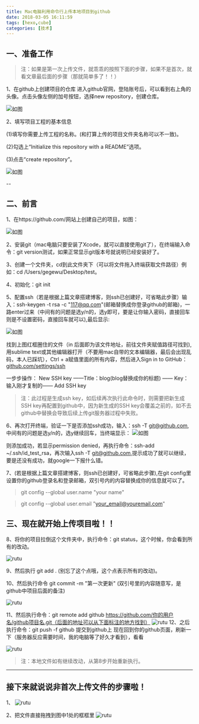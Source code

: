 ```yaml
---
title: Mac电脑利用命令行上传本地项目到github
date: 2018-03-05 16:11:59
tags: [hexo,cube]
categories: [技术]
---
```


## 一、准备工作
>注：如果是第一次上传文件，就乖乖的按照下面的步骤，如果不是首次，就看文章最后面的步骤（那就简单多了！！）

1、在github上创建项目的仓库
进入github官网，登陆账号后，可以看到右上角的头像。点击头像左侧的加号按钮，选择new repository，创建仓库。

![如图](https://raw.githubusercontent.com/gegewu-iOS/image/master/Mac%E7%94%B5%E8%84%91%E5%88%A9%E7%94%A8%E5%91%BD%E4%BB%A4%E8%A1%8C%E4%B8%8A%E4%BC%A0%E6%9C%AC%E5%9C%B0%E9%A1%B9%E7%9B%AE/%E5%88%9B%E5%BB%BA%E4%BB%93%E5%BA%93.png)

2、填写项目工程的基本信息

(1)填写你需要上传工程的名称。(和打算上传的项目文件夹名称可以不一致)。

(2)勾选上“Initialize this repository with a README”选项。 

(3)点击“create repository”。

![如图](https://raw.githubusercontent.com/gegewu-iOS/image/master/Mac%E7%94%B5%E8%84%91%E5%88%A9%E7%94%A8%E5%91%BD%E4%BB%A4%E8%A1%8C%E4%B8%8A%E4%BC%A0%E6%9C%AC%E5%9C%B0%E9%A1%B9%E7%9B%AE/%E5%B7%A5%E7%A8%8B%E4%BF%A1%E6%81%AF.png)

--
## 二、前言

1、在https://github.com/网站上创建自己的项目，如图：

![如图](https://raw.githubusercontent.com/gegewu-iOS/image/master/Mac%E7%94%B5%E8%84%91%E5%88%A9%E7%94%A8%E5%91%BD%E4%BB%A4%E8%A1%8C%E4%B8%8A%E4%BC%A0%E6%9C%AC%E5%9C%B0%E9%A1%B9%E7%9B%AE/%E5%9B%BE%E4%B8%80.png)

2、安装git（mac电脑只要安装了Xcode，就可以直接使用git了），在终端输入命令：git version测试，如果正常显示git版本号就说明已经安装好了。

3、创建一个文件夹，cd到此文件夹下（可以将文件拖入终端获取文件路径）例如：cd /Users/gegewu/Desktop/test。

4、初始化：git init

5、配置ssh（若是根据上篇文章搭建博客，则ssh已创建好，可省略此步骤）输入：ssh-keygen -t rsa -c "117@qq.com"(邮箱替换成你登录github的邮箱)，一路enter过来（中间有的问题是选y/n的，选y即可，要是让你输入密码，直接回车则是不设置密码，直接回车就可以),最后显示:

![如图](https://raw.githubusercontent.com/gegewu-iOS/image/master/Mac%E7%94%B5%E8%84%91%E5%88%A9%E7%94%A8%E5%91%BD%E4%BB%A4%E8%A1%8C%E4%B8%8A%E4%BC%A0%E6%9C%AC%E5%9C%B0%E9%A1%B9%E7%9B%AE/%E5%9B%BE%E4%BA%8C%20.jpg)

找到上图红框圈住的文件（in 后面即为该文件地址，前往文件夹赋值路径可找到),用sublime text或其他编辑器打开（不要用mac自带的文本编辑器，最后会出现乱码，本人已踩坑），Ctrl + a赋值里面的所有内容，然后进入Sign in to GitHub：[github.com/settings/ssh](https://github.com/settings/keys)

一步步操作：
New SSH key ——Title：blog(blog替换成你的标题) —— Key：输入刚才复制的—— Add SSH key

>注：此过程是生成ssh key，如后续再次执行此命令时，则需要把新生成SSH key再配置到github中，因为新生成的SSH key会覆盖之前的，如不去github中替换会导致后续上传git服务器过程中失败。

6、再次打开终端，验证一下是否添加ssh成功，输入：ssh -T git@github.com,中间有的问题是选y/n的，选y继续回车，当终端显示：
![如图](https://raw.githubusercontent.com/gegewu-iOS/image/master/Mac%E7%94%B5%E8%84%91%E5%88%A9%E7%94%A8%E5%91%BD%E4%BB%A4%E8%A1%8C%E4%B8%8A%E4%BC%A0%E6%9C%AC%E5%9C%B0%E9%A1%B9%E7%9B%AE/ssh%E6%B7%BB%E5%8A%A0%E6%88%90%E5%8A%9F.png)

则添加成功，若显示permission denied，再执行命令：ssh-add ~/.ssh/id_test_rsa，再次输入ssh -T git@github.com,提示成功了就可以继续，要是还没有成功，就google一下报什么错。

7、(若是根据上篇文章搭建博客，则ssh已创建好，可省略此步骤),在git config里设置你的github登录名和登录邮箱，双引号内的内容替换成你的信息就可以了。

>git config --global user.name "your name"  

>git config --global user.email "your_email@youremail.com" 

## 三、现在就开始上传项目啦！！
8、将你的项目拉倒这个文件夹中，执行命令：git status，这个时候，你会看到所有的改动。

![rutu](https://raw.githubusercontent.com/gegewu-iOS/image/master/Mac%E7%94%B5%E8%84%91%E5%88%A9%E7%94%A8%E5%91%BD%E4%BB%A4%E8%A1%8C%E4%B8%8A%E4%BC%A0%E6%9C%AC%E5%9C%B0%E9%A1%B9%E7%9B%AE/gitStatus%E6%95%88%E6%9E%9C%E5%9B%BE.png)


9、然后执行 git add . (别忘了这个点哦，这个点表示所有的改动)。

10、然后执行命令 git commit -m "第一次更新"  (双引号里的内容随意写，是github中项目后面的备注)

![rutu](https://raw.githubusercontent.com/gegewu-iOS/image/master/Mac%E7%94%B5%E8%84%91%E5%88%A9%E7%94%A8%E5%91%BD%E4%BB%A4%E8%A1%8C%E4%B8%8A%E4%BC%A0%E6%9C%AC%E5%9C%B0%E9%A1%B9%E7%9B%AE/gitAdd%E6%95%88%E6%9E%9C%E5%9B%BE.png)

11、然后执行命令：git remote add github https://github.com/你的用户名/github项目名.git（后面的地址可以从下面标注的地方找到）
![rutu](https://raw.githubusercontent.com/gegewu-iOS/image/master/Mac%E7%94%B5%E8%84%91%E5%88%A9%E7%94%A8%E5%91%BD%E4%BB%A4%E8%A1%8C%E4%B8%8A%E4%BC%A0%E6%9C%AC%E5%9C%B0%E9%A1%B9%E7%9B%AE/%E7%94%A8%E6%88%B7%E5%90%8D%E5%9C%B0%E5%9D%80.png)
12、之后执行命令：git push -f github
提交到github上
现在回到你的github页面，刷新一下（服务器反应需要时间，我的电脑等了好久才看到），看看

![rutu](https://raw.githubusercontent.com/gegewu-iOS/image/master/Mac%E7%94%B5%E8%84%91%E5%88%A9%E7%94%A8%E5%91%BD%E4%BB%A4%E8%A1%8C%E4%B8%8A%E4%BC%A0%E6%9C%AC%E5%9C%B0%E9%A1%B9%E7%9B%AE/%E4%B8%8A%E4%BC%A0%E5%90%8E%E6%95%88%E6%9E%9C%E5%9B%BE.png)
>注：本地文件如有继续改动，从第8步开始重新执行。

---
## 接下来就说说非首次上传文件的步骤啦！
1、
![rutu](https://raw.githubusercontent.com/gegewu-iOS/image/master/Mac%E7%94%B5%E8%84%91%E5%88%A9%E7%94%A8%E5%91%BD%E4%BB%A4%E8%A1%8C%E4%B8%8A%E4%BC%A0%E6%9C%AC%E5%9C%B0%E9%A1%B9%E7%9B%AE/uploadFile.png)

2、把文件直接拖拽到图中1处的框框里
![rutu](https://raw.githubusercontent.com/gegewu-iOS/image/master/Mac%E7%94%B5%E8%84%91%E5%88%A9%E7%94%A8%E5%91%BD%E4%BB%A4%E8%A1%8C%E4%B8%8A%E4%BC%A0%E6%9C%AC%E5%9C%B0%E9%A1%B9%E7%9B%AE/%E6%8F%90%E4%BA%A4%E9%9D%9E%E9%A6%96%E6%AC%A1%E6%96%87%E4%BB%B6.png)